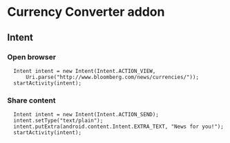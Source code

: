 
# Currency Converter addon

## Intent

### Open browser

  ```
    Intent intent = new Intent(Intent.ACTION_VIEW, 
        Uri.parse("http://www.bloomberg.com/news/currencies/"));
    startActivity(intent);
  ```

### Share content

  ```
    Intent intent = new Intent(Intent.ACTION_SEND);
    intent.setType("text/plain");
    intent.putExtra(android.content.Intent.EXTRA_TEXT, "News for you!");
    startActivity(intent); 
  ```